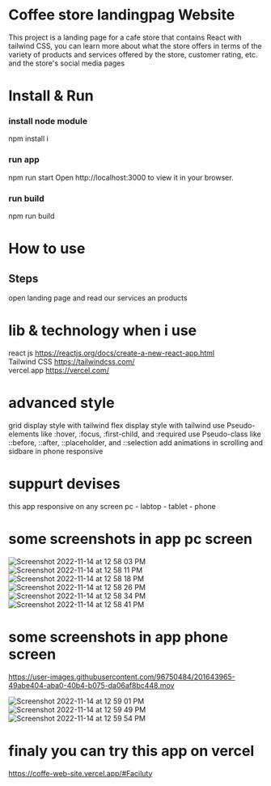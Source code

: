 # Coffee store landingpag Website

This project is a landing page for a cafe store that contains React with tailwind CSS, you can learn more about what the store offers in terms of the variety of products and services offered by the store, customer rating, etc. and the store's social media pages

# Install & Run
### install node module
npm install i

### run app
npm run start Open http://localhost:3000 to view it in your browser.

### run build
npm run build

# How to use

## Steps
open landing page and read our services an products

# lib & technology when i use
react js https://reactjs.org/docs/create-a-new-react-app.html \
Tailwind CSS https://tailwindcss.com/ \
vercel.app https://vercel.com/ 

# advanced style 
grid display style with tailwind 
flex display style with tailwind 
use Pseudo-elements like :hover, :focus, :first-child, and :required
use Pseudo-class like ::before, ::after, ::placeholder, and ::selection
add animations in scrolling  and sidbare in phone responsive 

# suppurt devises 
this app responsive on any screen pc - labtop - tablet  - phone

# some screenshots in app pc screen
![Screenshot 2022-11-14 at 12 58 03 PM](https://user-images.githubusercontent.com/96750484/201643817-b8f7f59b-5a19-4f26-9a71-637146b5c37c.png)
![Screenshot 2022-11-14 at 12 58 11 PM](https://user-images.githubusercontent.com/96750484/201643827-1b1f5d74-bac2-4fdc-9064-384231c11ac7.png)
![Screenshot 2022-11-14 at 12 58 18 PM](https://user-images.githubusercontent.com/96750484/201643834-f8b0113e-a65a-49ea-a4a6-1c2f9b5cb52d.png)
![Screenshot 2022-11-14 at 12 58 26 PM](https://user-images.githubusercontent.com/96750484/201643837-b96cc090-7878-4492-917c-682b675ad2d2.png)
![Screenshot 2022-11-14 at 12 58 34 PM](https://user-images.githubusercontent.com/96750484/201643843-5075123a-5e3f-4799-858f-7e925c6fa2cf.png)
![Screenshot 2022-11-14 at 12 58 41 PM](https://user-images.githubusercontent.com/96750484/201643850-00907ccf-4c81-4a5f-a64e-177fa37831c6.png)

# some screenshots in app phone screen


https://user-images.githubusercontent.com/96750484/201643965-49abe404-aba0-40b4-b075-da06af8bc448.mov

![Screenshot 2022-11-14 at 12 59 01 PM](https://user-images.githubusercontent.com/96750484/201643970-9086bfe6-fbcf-4c2a-a698-1258bead764c.png)
![Screenshot 2022-11-14 at 12 59 49 PM](https://user-images.githubusercontent.com/96750484/201643972-22984e70-eff6-4812-91c6-7cd61da047f9.png)
![Screenshot 2022-11-14 at 12 59 54 PM](https://user-images.githubusercontent.com/96750484/201643979-fc520586-48b0-4b43-8548-36fae8e0236f.png)

# finaly you can try this app on vercel
https://coffe-web-site.vercel.app/#Faciluty
